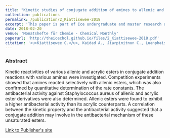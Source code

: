 ```yaml
---
title: "Kinetic studies of conjugate addition of amines to allenic and acrylic esters and their correlation with antibacterial activities against <i>Staphylococcus aureus</i>"
collection: publications
permalink: /publication/2_Kiattisewee-2018
excerpt: 'This paper is part of Ice undergraduate and master research at Mahidol University.'
date: 2018-02-20
venue: 'Monatshefte für Chemie - Chemical Monthly'
paperurl: 'http://theicechol.github.io/files/2_Kiattisewee-2018.pdf'
citation: '<u>Kiattisewee C.</u>, Kaidad A., Jiarpinitnun C., Luanphaisarnnont T. (2018). &quot;Kinetic studies of conjugate addition of amines to allenic and acrylic esters and their correlation with antibacterial activities against <i>Staphylococcus aureus</i>.&quot; <i>Monatshefte für Chemie - Chemical Monthly</i>. 149:1059–1068.'
---
```


### Abstract

Kinetic reactivities of various allenic and acrylic esters in conjugate addition reactions with various amines were investigated. Competition experiments showed that amines reacted selectively with allenic esters, which was also confirmed by quantitative determination of the rate constants. The antibacterial activity against Staphylococcus aureus of allenic and acrylic ester derivatives were also determined. Allenic esters were found to exhibit a higher antibacterial activity than its acrylic counterparts. A correlation between the kinetic property and the antibacterial activity suggested that a conjugate addition may involve in the antibacterial mechanism of these unsaturated esters.

[Link to Publisher's site](https://link.springer.com/article/10.1007/s00706-018-2175-1)
